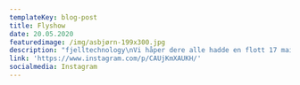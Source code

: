 ```yaml
---
templateKey: blog-post
title: Flyshow
date: 20.05.2020
featuredimage: /img/asbjørn-199x300.jpg
description: "fjelltechnology\nVi håper dere alle hadde en flott 17 mai, til tross for de begrensninger Corona pandemien hadde lagt på festdagen. I Bergen fikk vi gleden av litt god gammeldags flyakrobatikk over vågen, som kompensasjon for litt dårlig vær.\n\U0001F6EC\U0001F6EB\U0001F6EC\U0001F6EB\U0001F6EC\U0001F6EB\U0001F6EC\U0001F6EB\U0001F6EC\U0001F6EB\U0001F6EB\U0001F6EC\U0001F6EB\U0001F6EC\U0001F6EB\U0001F6EC\nNorway’s National day, 17 th May. Due to the Corona Pandemic the streets were not full of celebrating children, but we got some entertainment from this flight acrobat.\n\U0001F6EB\U0001F6EB\U0001F6EB\U0001F6EB\U0001F6EB\U0001F6EB\U0001F6EB\U0001F6EB\U0001F6EB\U0001F6EB\U0001F6EB\U0001F6EB\U0001F6EB\U0001F6EB\U0001F6EB\U0001F6EB\U0001F6EB\U0001F6EB\n#17mai #17mai2020 #fly #flyakrobat #flyakrobatikk #aeroplane #aeroplanesinsta #aeroplanelovers #aeroplaneview #17maibergen #bergenby #bergen_by #bjørgvin #acrobatics #mittbergen #mittnorge #mittvestland #vestlandvestland #stoltavlaksen #lakserviktigfornorge #aquacultureengineering #aquaculturetechnology #wastewatertreatment #wastewatertreatmentplant #salmonfarming #greentechnology #flyshow"
link: 'https://www.instagram.com/p/CAUjKmXAUKH/'
socialmedia: Instagram
---
```


